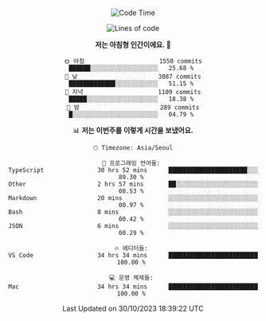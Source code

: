 <div align="center">

<br />

 <!--START_SECTION:waka-->
![Code Time](http://img.shields.io/badge/Code%20Time-1%2C510%20hrs%2043%20mins-blue)

![Lines of code](https://img.shields.io/badge/%EC%A0%80%EB%8A%94%20%EC%97%AC%ED%83%9C%EA%B9%8C%EC%A7%80%20-4.6%20million%20%EC%A4%84%EC%9D%98%20%EC%BD%94%EB%93%9C%EB%A5%BC%20%EC%9E%91%EC%84%B1%ED%96%88%EC%96%B4%EC%9A%94.-blue)

**저는 아침형 인간이에요. 🐤** 

```text
🌞 아침                     1550 commits        ██████░░░░░░░░░░░░░░░░░░░   25.68 % 
🌆 낮　                     3087 commits        █████████████░░░░░░░░░░░░   51.15 % 
🌃 저녁                     1109 commits        █████░░░░░░░░░░░░░░░░░░░░   18.38 % 
🌙 밤　                     289 commits         █░░░░░░░░░░░░░░░░░░░░░░░░   04.79 % 
```


📊 **저는 이번주를 이렇게 시간을 보냈어요.** 

```text
🕑︎ Timezone: Asia/Seoul

💬 프로그래밍 언어들: 
TypeScript               30 hrs 52 mins      ██████████████████████░░░   89.30 % 
Other                    2 hrs 57 mins       ██░░░░░░░░░░░░░░░░░░░░░░░   08.53 % 
Markdown                 20 mins             ░░░░░░░░░░░░░░░░░░░░░░░░░   00.97 % 
Bash                     8 mins              ░░░░░░░░░░░░░░░░░░░░░░░░░   00.42 % 
JSON                     6 mins              ░░░░░░░░░░░░░░░░░░░░░░░░░   00.29 % 

🔥 에디터들: 
VS Code                  34 hrs 34 mins      █████████████████████████   100.00 % 

💻 운영 체제들: 
Mac                      34 hrs 34 mins      █████████████████████████   100.00 % 
```


 Last Updated on 30/10/2023 18:39:22 UTC
<!--END_SECTION:waka-->

</div>
